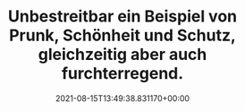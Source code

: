 ---
date: '2021-08-15T13:49:38.831170+00:00'
found_at: '2014-12-10'
found_url: http://www.thorsschmiede.de/index.php?module=catalogue&action=article_single&articleID=3735
title: Unbestreitbar ein Beispiel von Prunk, Schönheit und Schutz, gleichzeitig aber
  auch furchterregend.
---